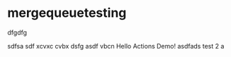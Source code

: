 # mergequeuetesting
dfgdfg

sdfsa
sdf
xcvxc
cvbx
dsfg
asdf
vbcn
Hello Actions Demo!
asdfads
test 2
a
